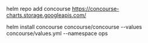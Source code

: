 helm repo add concourse https://concourse-charts.storage.googleapis.com/

helm install concourse concourse/concourse --values concourse/values.yml --namespace ops